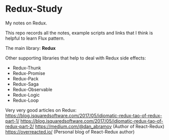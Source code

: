 # Redux-Study
My notes on Redux.

This repo records all the notes, example scripts and links that I think is helpful to learn Flux pattern.

The main library: **Redux** 

Other supporting libraries that help to deal with Redux side effects:
- Redux-Thunk
- Redux-Promise
- Redux-Pack
- Redux-Saga
- Redux-Observable
- Redux-Logic
- Redux-Loop

Very very good articles on Redux:
https://blog.isquaredsoftware.com/2017/05/idiomatic-redux-tao-of-redux-part-1/
https://blog.isquaredsoftware.com/2017/05/idiomatic-redux-tao-of-redux-part-2/
https://medium.com/@dan_abramov (Author of React-Redux)
https://overreacted.io/ (Personal blog of React-Redux author)
